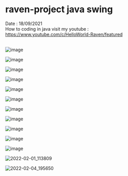 # raven-project java swing
Date : 18/09/2021<br/>
How to coding in java
visit my youtube : https://www.youtube.com/c/HelloWorld-Raven/featured
<br/><br/>

![image](https://user-images.githubusercontent.com/58245926/147579323-d87642cd-2471-44c0-8c5a-0c3e8f2b3431.png)

![image](https://user-images.githubusercontent.com/58245926/147579434-d16ed10d-2e62-4343-9089-621db7dee03f.png)

![image](https://user-images.githubusercontent.com/58245926/147579486-e7d05649-50f7-4c44-b07c-51afaea12793.png)

![image](https://user-images.githubusercontent.com/58245926/147579530-4c978da3-f410-4aa7-8b5a-b00dda41aa31.png)

![image](https://user-images.githubusercontent.com/58245926/147579552-3ae725dc-0bc6-472f-a50e-69dff11b5ca1.png)

![image](https://user-images.githubusercontent.com/58245926/147579574-74d7aabf-d426-4c5f-b20e-fa84ee086799.png)

![image](https://user-images.githubusercontent.com/58245926/147579613-6210dfb7-6025-4160-9b6b-b67ca7646bc1.png)

![image](https://user-images.githubusercontent.com/58245926/147579640-84d9601b-ba16-4062-9266-5d0be0c9feaa.png)

![image](https://user-images.githubusercontent.com/58245926/147579675-83eedb91-92d0-4905-b9fa-9789f5dc0505.png)

![image](https://user-images.githubusercontent.com/58245926/147579721-a72a73db-5146-4b41-bc0b-0571f9722bfb.png)

![image](https://user-images.githubusercontent.com/58245926/147579772-eafdd9b0-e689-470c-b9bf-f95273c4504f.png)

![2022-02-01_113809](https://user-images.githubusercontent.com/58245926/152536798-64b4ae89-d94b-40fc-9c18-27825ae0e2d6.png)

![2022-02-04_195650](https://user-images.githubusercontent.com/58245926/152536805-9c089efe-afed-4fef-8809-219dc18d192a.png)
